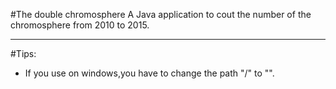 #The double chromosphere
A Java application to cout the number of the chromosphere from 2010 to 2015.

***
#Tips:
* If you use on windows,you have to change the path "/" to "\".